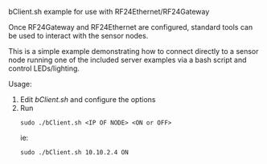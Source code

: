 bClient.sh example for use with RF24Ethernet/RF24Gateway

Once RF24Gateway and RF24Ethernet are configured, standard tools can be used to interact with
the sensor nodes.

This is a simple example demonstrating how to connect directly to a sensor node running one of the
included server examples via a bash script and control LEDs/lighting.

Usage:
1. Edit _bClient.sh_ and configure the options
2. Run
   ```shell
   sudo ./bClient.sh <IP OF NODE> <ON or OFF>
   ```
   ie:
   ```shell
   sudo ./bClient.sh 10.10.2.4 ON
   ```
